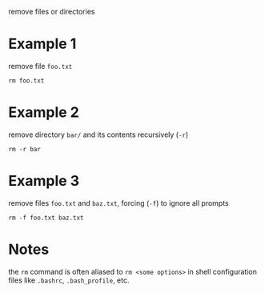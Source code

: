 
remove files or directories

# Example 1
remove file `foo.txt`
```
rm foo.txt
```

# Example 2
remove directory `bar/` and its contents recursively (`-r`)
```
rm -r bar
```

# Example 3
remove files `foo.txt` and `baz.txt`, forcing (`-f`) to ignore all prompts
```
rm -f foo.txt baz.txt
```

# Notes
the `rm` command is often aliased to `rm <some options>` in shell configuration files like `.bashrc`, `.bash_profile`, etc.

